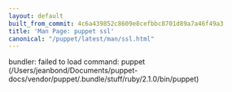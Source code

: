 ```yaml
---
layout: default
built_from_commit: 4c6a439852c8609e8cefbbc8701d89a7a46f49a3
title: 'Man Page: puppet ssl'
canonical: "/puppet/latest/man/ssl.html"
---
```


<div class='mp'>
<p>bundler: failed to load command: puppet (/Users/jeanbond/Documents/puppet-docs/vendor/puppet/.bundle/stuff/ruby/2.1.0/bin/puppet)</p>

</div>
